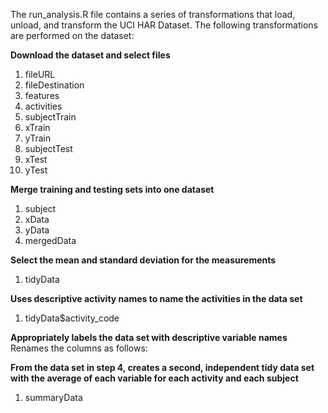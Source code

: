 The run_analysis.R file contains a series of transformations that load, unload, and transform the UCI HAR Dataset. The following transformations are performed on the dataset:

**Download the dataset and select files**
1. fileURL
2. fileDestination
3. features
4. activities
5. subjectTrain
6. xTrain
7. yTrain
8. subjectTest
9. xTest
10. yTest

**Merge training and testing sets into one dataset**
1. subject
2. xData
3. yData
4. mergedData

**Select the mean and standard deviation for the measurements**
1. tidyData

**Uses descriptive activity names to name the activities in the data set**
1. tidyData$activity_code

**Appropriately labels the data set with descriptive variable names**
Renames the columns as follows:

**From the data set in step 4, creates a second, independent tidy data set with the average of each variable for each activity and each subject**
1. summaryData
